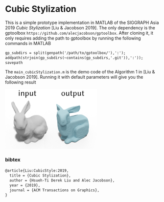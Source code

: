 # Cubic Stylization
This is a simple prototype implementation in MATLAB of the SIGGRAPH Asia 2019 _Cubic Stylization_ [Liu & Jacobson 2019]. The only dependency is the gptoolbox ```https://github.com/alecjacobson/gptoolbox```. After cloning it, it only requires adding the path to gptoolbox by running the following commands in MATLAB
```
gp_subdirs = split(genpath('/path/to/gptoolbox/'),':');
addpath(strjoin(gp_subdirs(~contains(gp_subdirs,'.git')),':'));
savepath
```

The `main_cubicStylization.m` is the demo code of the Algorithm 1 in [Liu & Jacobson 2019]. Running it with default parameters will give you the following result

<img src="./result.png" width="300">


### bibtex
```
@article{Liu:CubicStyle:2019,
  title = {Cubic Stylization},
  author = {Hsueh-Ti Derek Liu and Alec Jacobson},
  year = {2019},
  journal = {ACM Transactions on Graphics}, 
}
```
